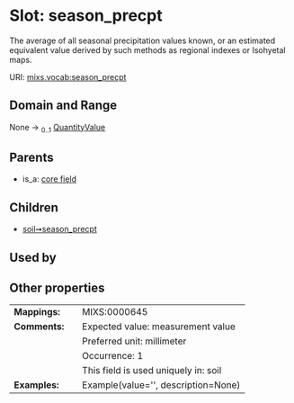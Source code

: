 
# Slot: season_precpt


The average of all seasonal precipitation values known, or an estimated equivalent value derived by such methods as regional indexes or Isohyetal maps.

URI: [mixs.vocab:season_precpt](https://w3id.org/mixs/vocab/season_precpt)


## Domain and Range

None &#8594;  <sub>0..1</sub> [QuantityValue](QuantityValue.md)

## Parents

 *  is_a: [core field](core_field.md)

## Children

 *  [soil➞season_precpt](soil_season_precpt.md)

## Used by


## Other properties

|  |  |  |
| --- | --- | --- |
| **Mappings:** | | MIXS:0000645 |
| **Comments:** | | Expected value: measurement value |
|  | | Preferred unit: millimeter |
|  | | Occurrence: 1 |
|  | | This field is used uniquely in: soil |
| **Examples:** | | Example(value='', description=None) |

